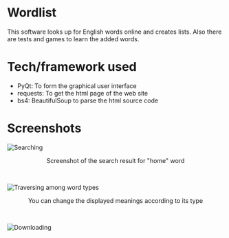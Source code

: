 # Wordlist
This software looks up for English words online and creates lists. Also there are tests and games to learn the added words.

# Tech/framework used
* PyQt: To form the graphical user interface<br/>
* requests: To get the html page of the web site<br/>
* bs4: BeautifulSoup to parse the html source code
# Screenshots

![Searching](https://i.ibb.co/f8W10MD/ss1.png)
<p align="center">
Screenshot of the search result for "home" word
<p/>
<br/>

![Traversing among word types](https://i.ibb.co/n1BhVW6/ss2.png)
<p align="center">
You can change the displayed meanings according to its type 
<p/>
<br/>


![Downloading](https://i.ibb.co/fd02jh2/ss3.png)
